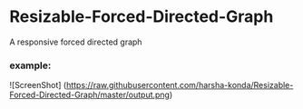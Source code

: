 # Resizable-Forced-Directed-Graph
A responsive forced directed graph  



### example:

![ScreenShot] (https://raw.githubusercontent.com/harsha-konda/Resizable-Forced-Directed-Graph/master/output.png)
